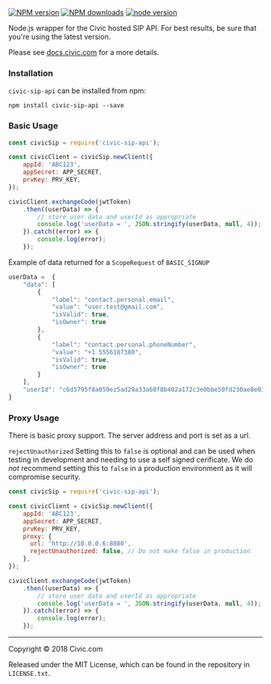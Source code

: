 [![NPM version](http://img.shields.io/npm/v/civic-sip-api.svg?style=flat-square)](https://www.npmjs.com/package/civic-sip-api)
[![NPM downloads](http://img.shields.io/npm/dm/civic-sip-api.svg?style=flat-square)](https://www.npmjs.com/package/civic-sip-api)
[![node version](http://img.shields.io/node/v/civic-sip-api.svg?style=flat-square)](https://www.npmjs.com/package/civic-sip-api)

Node.js wrapper for the Civic hosted SIP API.  For best results, be sure that you're using the latest version.

Please see [docs.civic.com](https://docs.civic.com) for a more details.

### Installation

`civic-sip-api` can be installed from npm:

```shell
npm install civic-sip-api --save
```

### Basic Usage
```javascript
const civicSip = require('civic-sip-api');

const civicClient = civicSip.newClient({
    appId: 'ABC123',
    appSecret: APP_SECRET,
    prvKey: PRV_KEY,
});

civicClient.exchangeCode(jwtToken)
    .then((userData) => {
        // store user data and userId as appropriate
        console.log('userData = ', JSON.stringify(userData, null, 4));
    }).catch((error) => {
        console.log(error);
    });
```
Example of data returned for a `ScopeRequest` of `BASIC_SIGNUP`
```javascript
userData =  {
    "data": [
        {
            "label": "contact.personal.email",
            "value": "user.test@gmail.com",
            "isValid": true,
            "isOwner": true
        },
        {
            "label": "contact.personal.phoneNumber",
            "value": "+1 5556187380",
            "isValid": true,
            "isOwner": true
        }
    ],
    "userId": "c6d5795f8a059ez5ad29a33a60f8b402a172c3e0bbe50fd230ae8e0303609b42"
}
```

### Proxy Usage
There is basic proxy support. The server address and port is set as a url.

`rejectUnauthorized` Setting this to `false` is optional and can be used when testing in development and needing to use a self signed cerificate. We do *not* recommend setting this to `false` in a production environment as it will compromise security.

```javascript
const civicSip = require('civic-sip-api');

const civicClient = civicSip.newClient({
    appId: 'ABC123',
    appSecret: APP_SECRET,
    prvKey: PRV_KEY,
    proxy: {
      url: 'http://10.0.0.6:8080',
      rejectUnauthorized: false, // Do not make false in production
    },
});

civicClient.exchangeCode(jwtToken)
    .then((userData) => {
        // store user data and userId as appropriate
        console.log('userData = ', JSON.stringify(userData, null, 4));
    }).catch((error) => {
        console.log(error);
    });
```

---
Copyright &copy; 2018 Civic.com

Released under the MIT License, which can be found in the repository in `LICENSE.txt`.



